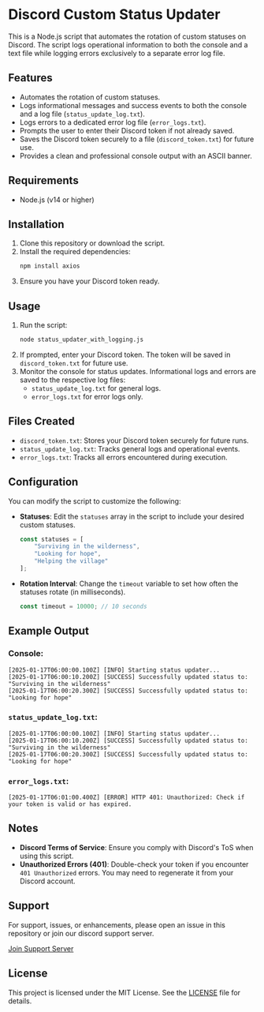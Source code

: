 # Discord Custom Status Updater

This is a Node.js script that automates the rotation of custom statuses on Discord. The script logs operational information to both the console and a text file while logging errors exclusively to a separate error log file.

## Features
- Automates the rotation of custom statuses.
- Logs informational messages and success events to both the console and a log file (`status_update_log.txt`).
- Logs errors to a dedicated error log file (`error_logs.txt`).
- Prompts the user to enter their Discord token if not already saved.
- Saves the Discord token securely to a file (`discord_token.txt`) for future use.
- Provides a clean and professional console output with an ASCII banner.

## Requirements
- Node.js (v14 or higher)

## Installation
1. Clone this repository or download the script.
2. Install the required dependencies:
   ```bash
   npm install axios
   ```
3. Ensure you have your Discord token ready.

## Usage
1. Run the script:
   ```bash
   node status_updater_with_logging.js
   ```
2. If prompted, enter your Discord token. The token will be saved in `discord_token.txt` for future use.
3. Monitor the console for status updates. Informational logs and errors are saved to the respective log files:
   - `status_update_log.txt` for general logs.
   - `error_logs.txt` for error logs only.

## Files Created
- `discord_token.txt`: Stores your Discord token securely for future runs.
- `status_update_log.txt`: Tracks general logs and operational events.
- `error_logs.txt`: Tracks all errors encountered during execution.

## Configuration
You can modify the script to customize the following:
- **Statuses**: Edit the `statuses` array in the script to include your desired custom statuses.
  ```javascript
  const statuses = [
      "Surviving in the wilderness",
      "Looking for hope",
      "Helping the village"
  ];
  ```
- **Rotation Interval**: Change the `timeout` variable to set how often the statuses rotate (in milliseconds).
  ```javascript
  const timeout = 10000; // 10 seconds
  ```

## Example Output
### Console:
```plaintext
[2025-01-17T06:00:00.100Z] [INFO] Starting status updater...
[2025-01-17T06:00:10.200Z] [SUCCESS] Successfully updated status to: "Surviving in the wilderness"
[2025-01-17T06:00:20.300Z] [SUCCESS] Successfully updated status to: "Looking for hope"
```

### `status_update_log.txt`:
```plaintext
[2025-01-17T06:00:00.100Z] [INFO] Starting status updater...
[2025-01-17T06:00:10.200Z] [SUCCESS] Successfully updated status to: "Surviving in the wilderness"
[2025-01-17T06:00:20.300Z] [SUCCESS] Successfully updated status to: "Looking for hope"
```

### `error_logs.txt`:
```plaintext
[2025-01-17T06:01:00.400Z] [ERROR] HTTP 401: Unauthorized: Check if your token is valid or has expired.
```

## Notes
- **Discord Terms of Service**: Ensure you comply with Discord's ToS when using this script.
- **Unauthorized Errors (401)**: Double-check your token if you encounter `401 Unauthorized` errors. You may need to regenerate it from your Discord account.

## Support
For support, issues, or enhancements, please open an issue in this repository or join our discord support server.

[Join Support Server](https://discord.gg/thunderdoesdev)

## License
This project is licensed under the MIT License. See the [LICENSE](LICENSE) file for details.
